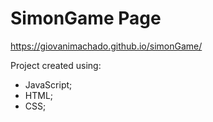 # **SimonGame Page** 

https://giovanimachado.github.io/simonGame/

Project created using:
- JavaScript;
- HTML;
- CSS;
